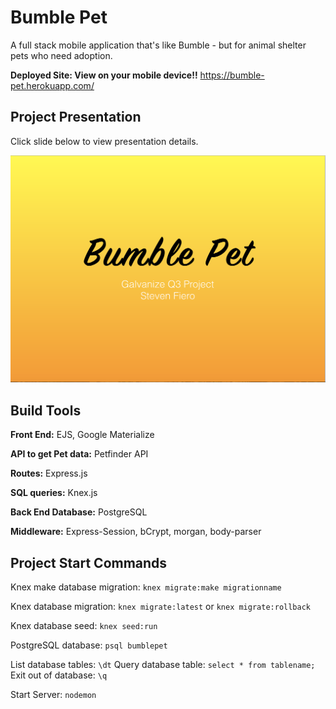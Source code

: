 # Bumble Pet
A full stack mobile application that's like Bumble - but for animal shelter pets who need adoption.

**Deployed Site: View on your mobile device!!** https://bumble-pet.herokuapp.com/



## Project Presentation

Click slide below to view presentation details.

[![Alt](bumblescreenshot.png)](Bumble-Pet.pdf)



## Build Tools

**Front End:** EJS, Google Materialize

**API to get Pet data:** Petfinder API

**Routes:** Express.js

**SQL queries:** Knex.js

**Back End Database:** PostgreSQL

**Middleware:** Express-Session, bCrypt, morgan, body-parser



## Project Start Commands

Knex make database migration: ```knex migrate:make migrationname```

Knex database migration: ```knex migrate:latest``` or ```knex migrate:rollback```

Knex database seed: ```knex seed:run```

PostgreSQL database: ```psql bumblepet```

List database tables: ```\dt```
Query database table: ```select * from tablename;```
Exit out of database: ```\q```

Start Server: ```nodemon```
